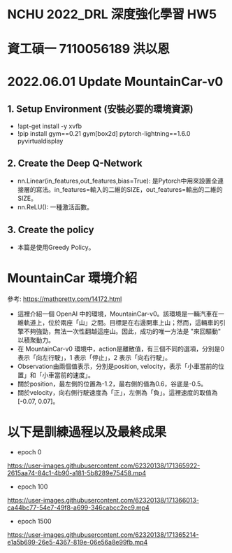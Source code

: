 # NCHU 2022_DRL 深度強化學習 HW5
# 資工碩一 7110056189 洪以恩
# 2022.06.01 Update MountainCar-v0
## 1. Setup Environment (安裝必要的環境資源)
- !apt-get install -y xvfb
- !pip install gym==0.21 gym[box2d] pytorch-lightning==1.6.0 pyvirtualdisplay
## 2. Create the Deep Q-Network
- nn.Linear(in_features,out_features,bias=True): 是Pytorch中用來設置全連接層的寫法。in_features=輸入的二維的SIZE，out_features=輸出的二維的SIZE。
- nn.ReLU(): 一種激活函數。
## 3. Create the policy
- 本篇是使用Greedy Policy。
# MountainCar 環境介紹
參考: https://mathpretty.com/14172.html
- 這裡介紹一個 OpenAI 中的環境，MountainCar-v0。該環境是一輛汽車在一維軌道上，位於兩座「山」之間。目標是在右邊開車上山；然而，這輛車的引擎不夠強勁，無法一次性翻越這座山。因此，成功的唯一方法是 "來回驅動" 以積聚動力。
- 在 MountainCar-v0 環境中，action是離散值，有三個不同的選項，分別是0 表示「向左行駛」，1 表示「停止」，2 表示「向右行駛」。
- Observation由兩個值表示，分別是position, velocity，表示「小車當前的位置」和「小車當前的速度」。
- 關於position，最左側的位置為-1.2，最右側的值為0.6，谷底是-0.5。
- 關於velocity，向右側行駛速度為「正」，左側為「負」。這裡速度的取值為[-0.07, 0.07]。
# 以下是訓練過程以及最終成果
- epoch 0


https://user-images.githubusercontent.com/62320138/171365922-2615aa74-84c1-4b90-a181-5b8289e75458.mp4


- epoch 100


https://user-images.githubusercontent.com/62320138/171366013-ca44bc77-54e7-49f8-a699-346cabcc2ec9.mp4


- epoch 1500


https://user-images.githubusercontent.com/62320138/171365214-e1a5b699-26e5-4367-819e-06e56a8e99fb.mp4


